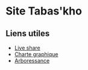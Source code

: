# Site Tabas'kho

Liens utiles
------------
- [Live share](https://prod.liveshare.vsengsaas.visualstudio.com/join?11A186089EF74D26B477254E45F36292E3CB)
- [Charte graphique](https://www.canva.com/design/DAFyEP22-Gc/uZEKNoGiMd2mqU3wINm_6g/edit)
- [Arboressance](https://www.gloomaps.com/eW4ehrmm7s)

